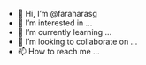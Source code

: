 - 👋 Hi, I’m @faraharasg
- 👀 I’m interested in ...
- 🌱 I’m currently learning ...
- 💞️ I’m looking to collaborate on ...
- 📫 How to reach me ...

<!---
faraharasg/faraharasg is a ✨ special ✨ repository because its `README.md` (this file) appears on your GitHub profile.
You can click the Preview link to take a look at your changes.
--->
